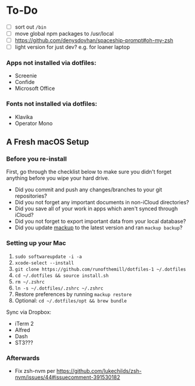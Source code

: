 # To-Do

- [ ] sort out `/bin`
- [ ] move global npm packages to /usr/local
- [ ] https://github.com/denysdovhan/spaceship-prompt#oh-my-zsh
- [ ] light version for just dev? e.g. for loaner laptop
### Apps not installed via dotfiles:

- Screenie
- Confide
- Microsoft Office

### Fonts not installed via dotfiles:

- Klavika
- Operator Mono

## A Fresh macOS Setup

### Before you re-install

First, go through the checklist below to make sure you didn't forget anything before you wipe your hard drive.

- Did you commit and push any changes/branches to your git repositories?
- Did you not forget any important documents in non-iCloud directories?
- Did you save all of your work in apps which aren't synced through iCloud?
- Did you not forget to export important data from your local database?
- Did you update [mackup](https://github.com/lra/mackup) to the latest version and ran `mackup backup`?

### Setting up your Mac

1. `sudo softwareupdate -i -a`
2. `xcode-select --install`
3. `git clone https://github.com/runofthemill/dotfiles-1 ~/.dotfiles`
4. `cd ~/.dotfiles && source install.sh`
5. `rm ~/.zshrc`
6. `ln -s ~/.dotfiles/.zshrc ~/.zshrc`
7. Restore preferences by running `mackup restore`
8. Optional: `cd ~/.dotfiles/opt && brew bundle`

Sync via Dropbox:
- iTerm 2
- Alfred
- Dash
- ST3???


### Afterwards
- Fix zsh-nvm per https://github.com/lukechilds/zsh-nvm/issues/44#issuecomment-391530182
